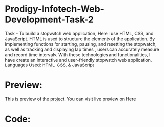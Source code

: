# Prodigy-Infotech-Web-Development-Task-2
Task - To build a stopwatch web application, Here I use HTML, CSS, and JavaScript. HTML is used to structure the elements of the application. By implementing functions for starting, pausing, and resetting the stopwatch, as well as tracking and displaying lap times , users can accurately measure and record time intervals. With these technologies and functionalities, I have create an interactive and user-friendly stopwatch web application.
Languages Used: HTML, CSS, & JavaScript

# Preview:
This is preview of the project. You can visit live preview on Here

# Code:


